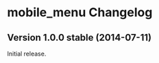 mobile_menu Changelog
=====================

Version 1.0.0 stable (2014-07-11)
---------------------------------

Initial release.